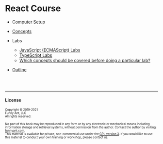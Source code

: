 # React Course

- [Computer Setup](Setup.md)
- [Concepts](concepts/00-FrontMatter.md)
- Labs

  - [JavaScript (ECMAScript) Labs](./labs/js/00-FrontMatter.md)
  - [TypeScript Labs](./labs/ts/00-FrontMatter.md)
  - [Which concepts should be covered before doing a particular lab?](./PrerequisiteConceptsForLabs.md)

- [Outline](Outline.md)

&nbsp;  
&nbsp;

---

#### License

<sub><sup>
Copyright © 2019-2021  
Funny Ant, LLC  
All rights reserved.  
</sup></sub>

<sub><sup>
No part of this book may be reproduced in any form or by any electronic or mechanical means including
information storage and retrieval systems, without permission from the author. Contact the author by visiting [funnyant.com](https://www.funnyant.com/contact).  
This material is available for private, non-commercial use under the [GPL version 3](http://www.gnu.org/licenses/gpl-3.0-standalone.html). If you would like to use this material to conduct your own training or workshop, please contact us.
</sup></sub>

<sub><sup>

</sup></sub>
